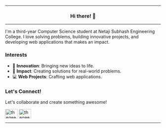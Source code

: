 <!-- 
<img src="banner.png" > -->

---

<h3 align= "center">Hi there! 👋 </h2>

---

I'm a third-year Computer Science student at Netaji Subhash Engineering College. I love solving problems, building innovative projects, and developing web applications that makes an impact.


### Interests

- 🚀 **Innovation**: Bringing new ideas to life.
- 🌟 **Impact**: Creating solutions for real-world problems.
- 💻 **Web Projects**: Crafting web applications.

### Let's Connect!
Let's collaborate and create something awesome!

<p align="left" ">
<a href="https://linkedin.com/in/thegeekyabhi" target="blank"><img align="center" src="https://raw.githubusercontent.com/rahuldkjain/github-profile-readme-generator/master/src/images/icons/Social/linked-in-alt.svg" alt="thegeekyabhi" height="30" width="40" /></a>
<a href="https://www.hackerrank.com/thegeekyabhi" target="blank"><img align="center" src="https://raw.githubusercontent.com/rahuldkjain/github-profile-readme-generator/master/src/images/icons/Social/hackerrank.svg" alt="thegeekyabhi" height="30" width="40" /></a>
</p>

---
